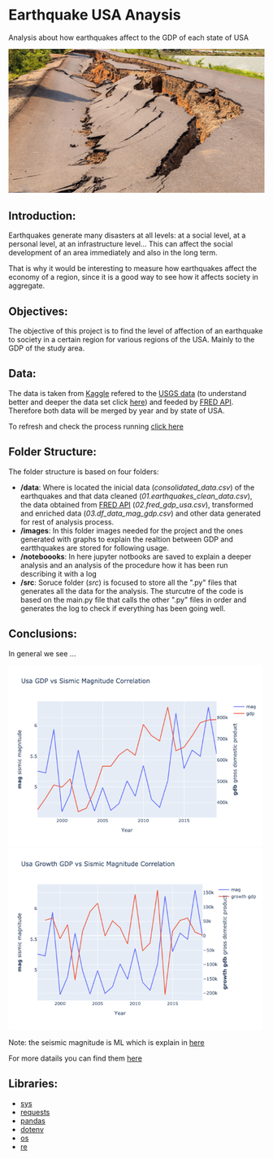 # Earthquake USA Anaysis
Analysis about how earthquakes affect to the GDP of each state of USA

![](/images/1030_SS_earthquake-1028x579.jpeg)


##   Introduction:
Earthquakes generate many disasters at all levels: at a social level, at a personal level, at an infrastructure level...
This can affect the social development of an area immediately and also in the long term.

That is why it would be interesting to measure how earthquakes affect the economy of a region, since it is a good way to see how it affects society in aggregate.

##   Objectives:
The objective of this project is to find the level of affection of an earthquake to society in a certain region for various regions of the USA. Mainly to the GDP of the study area.

##   Data:
The data is taken from [Kaggle](https://www.kaggle.com/danielpe/earthquakes) refered to the [USGS data](https://earthquake.usgs.gov/earthquakes/feed/v1.0/csv.php) (to understand better and deeper the data set click [here](notebooks/Scanning%20Earthquake%20Dataset.ipynb)) and feeded by [FRED API](https://fred.stlouisfed.org/docs/api/fred/). Therefore both data will be merged by year and by state of USA.

To refresh and check the process running [click here](/notebooks/Process%20Trigger.ipynb)

##   Folder Structure:
The folder structure is based on four folders:
  * **/data**: Where is located the inicial data (*consolidated_data.csv*) of the earthquakes and that data cleaned (*01.earthquakes_clean_data.csv*), the data obtained from [FRED API](https://fred.stlouisfed.org/docs/api/fred/) (*02.fred_gdp_usa.csv*), transformed and enriched data (*03.df_data_mag_gdp.csv*) and other data generated for rest of analysis process.
  * **/images**: In this folder images needed for the project and the ones generated with graphs to explain the realtion between GDP and eartthquakes are stored for following usage.
  * **/noteboooks**: In here jupyter notbooks are saved to explain a deeper analysis and an analysis of the procedure how it has been run describing it with a log
  * **/src**: Soruce folder (*src*) is focused to store all the ".py" files that generates all the data for the analysis. The sturcutre of the code is based on the main.py file that calls the other ".py" files in order and generates the log to check if everything has been going well.
  
##   Conclusions:
In general we see ...

<img src="/images/usa_gdp-vs-mag.png" alt="drawing" width="500"/> <img src="/images/usa_growth_gdp-vs-mag.png" alt="drawing" width="500"/>


Note: the seismic magnitude is ML which is explain in [here]((notebooks/Scanning%20Earthquake%20Dataset.ipynb))

For more datails you can find them [here](/notebooks/Earthquake%20Analysis.ipynb)

## Libraries:
* [sys](https://docs.python.org/3/library/sys.html)
* [requests](https://pypi.org/project/requests/2.7.0/)
* [pandas](https://pandas.pydata.org/)
* [dotenv](https://pypi.org/project/python-dotenv/)
* [os](https://docs.python.org/3/library/os.html)
* [re](https://docs.python.org/3/library/re.html)
